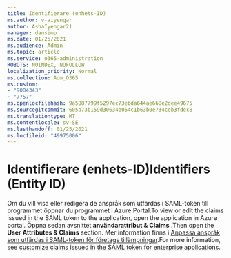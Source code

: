```yaml
---
title: Identifierare (enhets-ID)
ms.author: v-aiyengar
author: AshaIyengar21
manager: dansimp
ms.date: 01/25/2021
ms.audience: Admin
ms.topic: article
ms.service: o365-administration
ROBOTS: NOINDEX, NOFOLLOW
localization_priority: Normal
ms.collection: Adm_O365
ms.custom:
- "9004343"
- "7757"
ms.openlocfilehash: 9a5887799f5297ec73ebda644ae668e2dee49675
ms.sourcegitcommit: 605a73b159d30634b064c1b63b0e734ceb3fdec8
ms.translationtype: MT
ms.contentlocale: sv-SE
ms.lasthandoff: 01/25/2021
ms.locfileid: "49975006"
---
```

# <a name="identifiers-entity-id"></a><span data-ttu-id="cd19b-102">Identifierare (enhets-ID)</span><span class="sxs-lookup"><span data-stu-id="cd19b-102">Identifiers (Entity ID)</span></span>

<span data-ttu-id="cd19b-103">Om du vill visa eller redigera de anspråk som utfärdas i SAML-token till programmet öppnar du programmet i Azure Portal.</span><span class="sxs-lookup"><span data-stu-id="cd19b-103">To view or edit the claims issued in the SAML token to the application, open the application in Azure portal.</span></span> <span data-ttu-id="cd19b-104">Öppna sedan avsnittet **användarattribut & Claims** .</span><span class="sxs-lookup"><span data-stu-id="cd19b-104">Then open the **User Attributes & Claims** section.</span></span> <span data-ttu-id="cd19b-105">Mer information finns i [Anpassa anspråk som utfärdas i SAML-token för företags tillämpningar](https://docs.microsoft.com/azure/active-directory/develop/active-directory-saml-claims-customization#editing-nameid).</span><span class="sxs-lookup"><span data-stu-id="cd19b-105">For more information, see [customize claims issued in the SAML token for enterprise applications](https://docs.microsoft.com/azure/active-directory/develop/active-directory-saml-claims-customization#editing-nameid).</span></span>